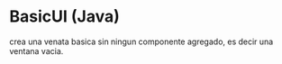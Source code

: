 # BasicUI (Java)
crea una venata basica sin ningun componente agregado, es decir una ventana vacia.

